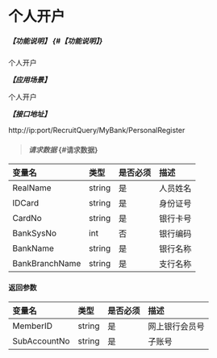 # 个人开户

##### _【功能说明】_ {#【功能说明】}

个人开户

_**【应用场景】**_

个人开户

_**【接口地址】**_

http://ip:port/RecruitQuery/MyBank/PersonalRegister

> #### _请求数据_ {#请求数据}

| 变量名 | 类型 | 是否必须 | 描述 |
| :--- | :--- | :--- | :--- |
| RealName | string | 是 | 人员姓名 |
| IDCard | string | 是 | 身份证号 |
| CardNo | string | 是 | 银行卡号 |
| BankSysNo | int | 否 | 银行编码 |
| BankName | string | 是 | 银行名称 |
| BankBranchName | string | 是 | 支行名称 |



#### 返回参数

| 变量名 | 类型 | 是否必须 | 描述 |
| :--- | :--- | :--- | :--- |
| MemberID | string| 是 | 网上银行会员号 |
| SubAccountNo |string | 是 | 子账号 |



